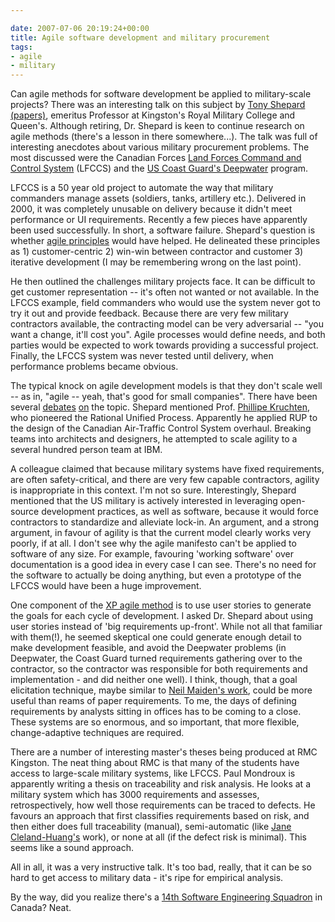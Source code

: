 ```yaml
---

date: 2007-07-06 20:19:24+00:00
title: Agile software development and military procurement
tags:
- agile
- military
---
```


Can agile methods for software development be applied to military-scale projects? There was an interesting talk on this subject by [Tony Shepard](http://www.rmc.ca/academic/elec/staff/shepard_e.htm) [(papers)](http://www.informatik.uni-trier.de/~ley/db/indices/a-tree/s/Shepard:Terry.html),  emeritus Professor at Kingston's Royal Military College and Queen's. Although retiring, Dr. Shepard is keen to continue research on agile methods (there's a lesson in there somewhere...). The talk was full of interesting anecdotes about various military procurement problems. The most discussed were the Canadian Forces [Land Forces Command and Control System](http://www.gdcanada.com/content/detail.cfm?acronym=LCSS) (LFCCS) and the [US Coast Guard's Deepwater](http://www.uscg.mil/deepwater/) program.

LFCCS is a 50 year old project to automate the way that military commanders manage assets (soldiers, tanks, artillery etc.). Delivered in 2000, it was completely unusable on delivery because it didn't meet performance or UI requirements. Recently a few pieces have apparently been used successfully. In short, a software failure. Shepard's question is whether [agile principles](http://agilemanifesto.org/principles.html) would have helped. He delineated these principles as 1) customer-centric 2) win-win between contractor and customer 3) iterative development (I may be remembering wrong on the last point).

He then outlined the challenges military projects face. It can be difficult to get customer representation -- it's often not wanted or not available. In the LFCCS example, field commanders who would use the system never got to try it out and provide feedback. Because there are very few military contractors available, the contracting model can be very adversarial -- "you want a change, it'll cost you".  Agile processes would define needs, and both parties would be expected to work towards providing a successful project. Finally, the LFCCS system was never tested until delivery, when performance problems became obvious.

The typical knock on agile development models is that they don't scale well -- as in, "agile -- yeah, that's good for small companies".  There have been several [debates](http://c2.com/cgi/wiki?ExtremeProgrammingMayScaleUp) [on](http://www.agilenetwork.ca/ws2003/) the topic. Shepard mentioned Prof. [Phillipe Kruchten](http://en.wikipedia.org/wiki/Philippe_Kruchten), who pioneered the Rational Unified Process. Apparently he applied RUP to the design of the Canadian Air-Traffic Control System overhaul. Breaking teams into architects and designers, he attempted to scale agility to a several hundred person team at IBM.

A colleague claimed that because military systems have fixed requirements, are often safety-critical, and there are very few capable contractors, agility is inappropriate in this context. I'm not so sure. Interestingly, Shepard mentioned that the US military is actively interested in leveraging open-source development practices, as well as software, because it would force contractors to standardize and alleviate lock-in. An argument, and a strong argument, in favour of agility is that the current model clearly works very poorly, if at all. I don't see why the agile manifesto can't be applied to software of any size.  For example, favouring 'working software' over documentation is a good idea in every case I can see. There's no need for the software to actually be doing anything, but even a prototype of the LFCCS would have been a huge improvement.

One component of the [XP agile method](http://en.wikipedia.org/wiki/Extreme_Programming) is to use user stories to generate the goals for each cycle of development. I asked Dr. Shepard about using user stories instead of 'big requirements up-front'. While not all that familiar with them(!), he seemed skeptical one could generate enough detail to make development feasible, and avoid the Deepwater problems (in Deepwater, the Coast Guard turned requirements gathering over to the contractor, so the contractor was responsible for both requirements and implementation - and did neither one well). I think, though, that a goal elicitation technique, maybe similar to [Neil Maiden's work](http://hcid.soi.city.ac.uk/research/Rescue.html), could be more useful than reams of paper requirements. To me, the days of defining requirements by analysts sitting in offices has to be coming to a close. These systems are so enormous, and so important, that more flexible, change-adaptive techniques are required.

There are a number of interesting master's theses being produced at RMC Kingston. The neat thing about RMC is that many of the students have access to large-scale military systems, like LFCCS. Paul Mondroux is apparently writing a thesis on traceability and risk analysis. He looks at a military system  which has 3000 requirements and assesses, retrospectively, how well those requirements can be traced to defects. He favours an approach that first classifies requirements based on risk, and then either does full traceability (manual), semi-automatic (like [Jane Cleland-Huang's](http://facweb.cti.depaul.edu/jhuang/) work), or none at all (if the defect risk is minimal). This seems like a sound approach.

All in all, it was a very instructive talk. It's too bad, really, that it can be so hard to get access to military data - it's ripe for empirical analysis.

By the way, did you realize there's a [14th Software Engineering Squadron](http://www.airforce.forces.gc.ca/14wing/squadron/14ses_e.asp) in Canada? Neat.
